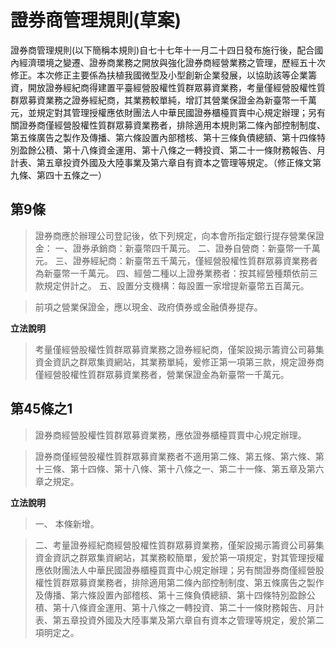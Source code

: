 # 證券商管理規則(草案)

證券商管理規則(以下簡稱本規則)自七十七年十一月二十四日發布施行後，配合國內經濟環境之變遷、證券商業務之開放與強化證券商經營業務之管理，歷經五十次修正。本次修正主要係為扶植我國微型及小型創新企業發展，以協助該等企業籌資，開放證券經紀商得建置平臺經營股權性質群眾募資業務，考量僅經營股權性質群眾募資業務之證券經紀商，其業務較單純，增訂其營業保證金為新臺幣一千萬元，並規定對其管理授權應依財團法人中華民國證券櫃檯買賣中心規定辦理；另有關證券商僅經營股權性質群眾募資業務者，排除適用本規則第二條內部控制制度、第五條廣告之製作及傳播、第六條設置內部稽核、第十三條負債總額、第十四條特別盈餘公積、第十八條資金運用、第十八條之一轉投資、第二十一條財務報告、月計表、第五章投資外國及大陸事業及第六章自有資本之管理等規定。（修正條文第九條、第四十五條之一）

## 第9條
> 證券商應於辦理公司登記後，依下列規定，向本會所指定銀行提存營業保證金：
一、證券承銷商：新臺幣四千萬元。
二、證券自營商：新臺幣一千萬元。
三、證券經紀商：新臺幣五千萬元，僅經營股權性質群眾募資業務者為新臺幣一千萬元。
四、經營二種以上證券業務者：按其經營種類依前三款規定併計之。
五、設置分支機構：每設置一家增提新臺幣五百萬元。

> 前項之營業保證金，應以現金、政府債券或金融債券提存。

**立法說明**

> 考量僅經營股權性質群眾募資業務之證券經紀商，僅架設揭示籌資公司募集資金資訊之群眾集資網站，其業務單純，爰修正第一項第三款，規定證券商僅經營股權性質群眾募資業務者，營業保證金為新臺幣一千萬元。

## 第45條之1
> 證券商經營股權性質群眾募資業務，應依證券櫃檯買賣中心規定辦理。

> 證券商僅經營股權性質群眾募資業務者不適用第二條、第五條、第六條、第十三條、第十四條、第十八條、第十八條之一、第二十一條、第五章及第六章之規定。


**立法說明**
> 一、	本條新增。

> 二、考量證券經紀商經營股權性質群眾募資業務，僅架設揭示籌資公司募集資金資訊之群眾集資網站，其業務較簡單，爰於第一項規定，對其管理授權應依財團法人中華民國證券櫃檯買賣中心規定辦理；另有關證券商僅經營股權性質群眾募資業務者，排除適用第二條內部控制制度、第五條廣告之製作及傳播、第六條設置內部稽核、第十三條負債總額、第十四條特別盈餘公積、第十八條資金運用、第十八條之一轉投資、第二十一條財務報告、月計表、第五章投資外國及大陸事業及第六章自有資本之管理等規定，爰於第二項明定之。
